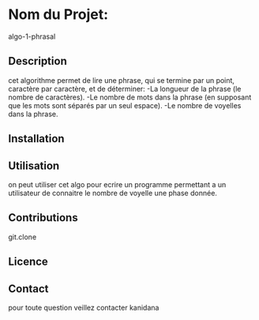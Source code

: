 
# Nom du Projet:
algo-1-phrasal

## Description
cet algorithme permet de lire une phrase, qui se termine par un point, caractère par caractère, et de déterminer:
-La longueur de la phrase (le nombre de caractères).
-Le nombre de mots dans la phrase (en supposant que les mots sont séparés par un seul espace).
-Le nombre de voyelles dans la phrase.

## Installation


## Utilisation
on peut utiliser cet algo pour ecrire un programme permettant a un utilisateur de connaitre le nombre de voyelle 
une phase donnée.

## Contributions
git.clone


## Licence


## Contact
pour toute question veillez contacter kanidana
